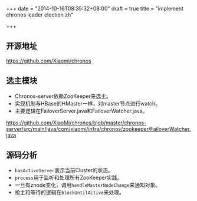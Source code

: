 +++
date = "2014-10-16T08:35:32+08:00"
draft = true
title = "implement chronos leader election zh"

+++



## 开源地址
<https://github.com/Xiaomi/chronos>

## 选主模块
* Chronos-server依赖ZooKeeper来选主。
* 实现机制与HBase的HMaster一样，对master节点进行watch。
* 主要逻辑在FailoverServer.java和FailoverWatcher.java。

<https://github.com/XiaoMi/chronos/blob/master/chronos-server/src/main/java/com/xiaomi/infra/chronos/zookeeper/FailoverWatcher.java>

## 源码分析
* `hasActiveServer`表示当前Cluster的状态。
* `process`用于监听和处理所有ZooKeeper实践。
* 一旦有znode变化，调用`handleMasterNodeChange`来通知对象。
* 抢主和等待的逻辑在`blockUntilActive`来处理。
